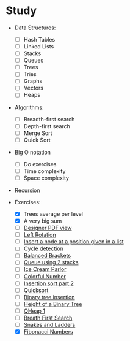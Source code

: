 # Study

- Data Structures:
  - [ ] Hash Tables
  - [ ] Linked Lists
  - [ ] Stacks
  - [ ] Queues
  - [ ] Trees
  - [ ] Tries
  - [ ] Graphs
  - [ ] Vectors
  - [ ] Heaps

- Algorithms:
  - [ ] Breadth-first search
  - [ ] Depth-first search
  - [ ] Merge Sort
  - [ ] Quick Sort

- Big O notation
  - [ ] Do exercises
  - [ ] Time complexity
  - [ ] Space complexity

- [Recursion](docs/recursion.md)

- Exercises:
  - [X] Trees average per level
  - [X] A very big sum
  - [ ] [Designer PDF view](https://www.hackerrank.com/challenges/designer-pdf-viewer/problem)
  - [ ] [Left Rotation](https://www.hackerrank.com/challenges/ctci-array-left-rotation/problem)
  - [ ] [Insert a node at a position given in a list](https://www.hackerrank.com/challenges/insert-a-node-at-a-specific-position-in-a-linked-list/problem)
  - [ ] [Cycle detection](https://www.hackerrank.com/challenges/detect-whether-a-linked-list-contains-a-cycle/problem%20)
  - [ ] [Balanced Brackets](http://Balanced%20Brackets)
  - [ ] [Queue using 2 stacks](https://www.hackerrank.com/challenges/queue-using-two-stacks/problem)
  - [ ] [Ice Cream Parlor](https://www.hackerrank.com/challenges/icecream-parlor/problem)
  - [ ] [Colorful Number](https://algorithms.tutorialhorizon.com/colorful-numbers/)
  - [ ] [Insertion sort part 2](https://www.hackerrank.com/challenges/insertionsort2/problem)
  - [ ] [Quicksort](https://www.hackerrank.com/challenges/quicksort2/problem)
  - [ ] [Binary tree insertion](https://www.hackerrank.com/challenges/binary-search-tree-insertion/problem) 
  - [ ] [Height of a Binary Tree](https://www.hackerrank.com/challenges/tree-height-of-a-binary-tree/problem)
  - [ ] [QHeap 1](https://www.hackerrank.com/challenges/qheap1/problem)
  - [ ] [Breath First Search](https://www.hackerrank.com/challenges/bfsshortreach/problem)
  - [ ] [Snakes and Ladders](https://www.hackerrank.com/challenges/the-quickest-way-up/problem)
  - [X] [Fibonacci Numbers](https://www.hackerrank.com/challenges/functional-programming-warmups-in-recursion---fibonacci-numbers/problem)
